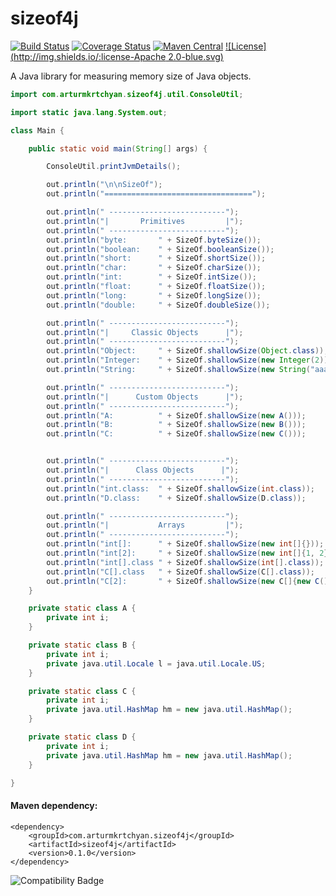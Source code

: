 sizeof4j
========

[![Build Status](https://api.travis-ci.org/repositories/arturmkrtchyan/sizeof4j.png)](https://travis-ci.org/arturmkrtchyan/sizeof4j)
[![Coverage Status](https://img.shields.io/coveralls/arturmkrtchyan/sizeof4j.svg)](https://coveralls.io/r/arturmkrtchyan/sizeof4j)
[![Maven Central](https://maven-badges.herokuapp.com/maven-central/com.arturmkrtchyan.sizeof4j/sizeof4j/badge.svg)](https://maven-badges.herokuapp.com/maven-central/com.arturmkrtchyan.sizeof4j/sizeof4j)
[![License](http://img.shields.io/:license-Apache 2.0-blue.svg)](https://raw.githubusercontent.com/arturmkrtchyan/iban4j/master/LICENSE.txt)

A Java library for measuring memory size of Java objects.

```java
import com.arturmkrtchyan.sizeof4j.util.ConsoleUtil;

import static java.lang.System.out;

class Main {

    public static void main(String[] args) {

        ConsoleUtil.printJvmDetails();

        out.println("\n\nSizeOf");
        out.println("=================================");

        out.println(" --------------------------");
        out.println("|       Primitives         |");
        out.println(" --------------------------");
        out.println("byte:       " + SizeOf.byteSize());
        out.println("boolean:    " + SizeOf.booleanSize());
        out.println("short:      " + SizeOf.shortSize());
        out.println("char:       " + SizeOf.charSize());
        out.println("int:        " + SizeOf.intSize());
        out.println("float:      " + SizeOf.floatSize());
        out.println("long:       " + SizeOf.longSize());
        out.println("double:     " + SizeOf.doubleSize());

        out.println(" --------------------------");
        out.println("|     Classic Objects      |");
        out.println(" --------------------------");
        out.println("Object:     " + SizeOf.shallowSize(Object.class));
        out.println("Integer:    " + SizeOf.shallowSize(new Integer(2)));
        out.println("String:     " + SizeOf.shallowSize(new String("aaa")));

        out.println(" --------------------------");
        out.println("|      Custom Objects      |");
        out.println(" --------------------------");
        out.println("A:          " + SizeOf.shallowSize(new A()));
        out.println("B:          " + SizeOf.shallowSize(new B()));
        out.println("C:          " + SizeOf.shallowSize(new C()));


        out.println(" --------------------------");
        out.println("|      Class Objects      |");
        out.println(" --------------------------");
        out.println("int.class:  " + SizeOf.shallowSize(int.class));
        out.println("D.class:    " + SizeOf.shallowSize(D.class));

        out.println(" --------------------------");
        out.println("|           Arrays         |");
        out.println(" --------------------------");
        out.println("int[]:      " + SizeOf.shallowSize(new int[]{}));
        out.println("int[2]:     " + SizeOf.shallowSize(new int[]{1, 2}));
        out.println("int[].class " + SizeOf.shallowSize(int[].class));
        out.println("C[].class   " + SizeOf.shallowSize(C[].class));
        out.println("C[2]:       " + SizeOf.shallowSize(new C[]{new C(), new C()}));
    }

    private static class A {
        private int i;
    }

    private static class B {
        private int i;
        private java.util.Locale l = java.util.Locale.US;
    }

    private static class C {
        private int i;
        private java.util.HashMap hm = new java.util.HashMap();
    }

    private static class D {
        private int i;
        private java.util.HashMap hm = new java.util.HashMap();
    }

}
```

#### Maven dependency: 
```
<dependency>
    <groupId>com.arturmkrtchyan.sizeof4j</groupId>
    <artifactId>sizeof4j</artifactId>
    <version>0.1.0</version>
</dependency>
```

![Compatibility Badge](https://java.net/downloads/adoptopenjdk/compat.svg)

